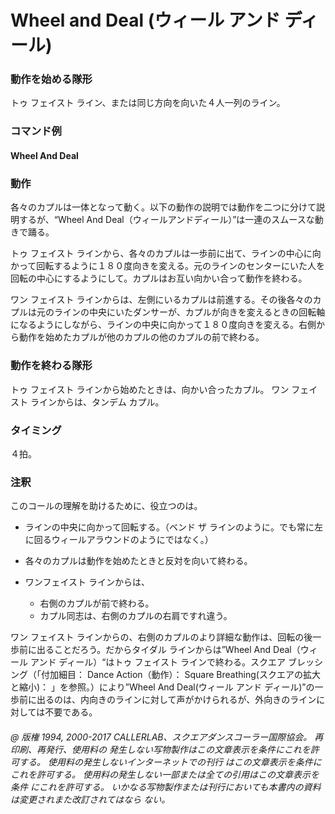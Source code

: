 
# Wheel and Deal (ウィール アンド ディール)

### 動作を始める隊形

トゥ フェイスト ライン、または同じ方向を向いた４人一列のライン。

### コマンド例

#### Wheel And Deal
### 動作

各々のカプルは一体となって動く。以下の動作の説明では動作を二つに分けて説明するが、“Wheel And Deal（ウィールアンドディール）”は一連のスムースな動きで踊る。

トゥ フェイスト ラインから、各々のカプルは一歩前に出て、ラインの中心に向かって回転するように１８０度向きを変える。元のラインのセンターにいた人を回転の中心にするようにして。カプルはお互い向かい合って動作を終わる。

ワン フェイスト ラインからは、左側にいるカプルは前進する。その後各々のカプルは元のラインの中央にいたダンサーが、カプルが向きを変えるときの回転軸になるようにしながら、ラインの中央に向かって１８０度向きを変える。右側から動作を始めたカプルが他のカプルの他のカプルの前で終わる。

### 動作を終わる隊形

トゥ フェイスト ラインから始めたときは、向かい合ったカプル。
ワン フェイスト ラインからは、タンデム カプル。

### タイミング

４拍。

### 注釈

このコールの理解を助けるために、役立つのは。

- ラインの中央に向かって回転する。（ベンド ザ ラインのように。でも常に左に回るウィールアラウンドのようにではなく。）
- 各々のカプルは動作を始めたときと反対を向いて終わる。
- ワンフェイスト ラインからは、

  -  右側のカプルが前で終わる。
  -  カプル同志は、右側のカプルの右肩ですれ違う。

ワン フェイスト ラインからの、右側のカプルのより詳細な動作は、回転の後一歩前に出ることだろう。だからタイダル ラインからは”Wheel And Deal（ウィール アンド ディール）“はトゥ フェイスト ラインで終わる。スクエア ブレッシング（「付加細目： Dance Action（動作）： Square Breathing(スクエアの拡大と縮小)： 」を参照。）により”Wheel And Deal(ウィール アンド ディール)”の一歩前に出るのは、内向きのラインに対して声がかけられるが、外向きのラインに対しては不要である。

###### @ 版権 1994, 2000-2017 CALLERLAB、スクエアダンスコーラー国際協会。 再印刷、再発行、使用料の 発生しない写物製作はこの文章表示を条件にこれを許可する。 使用料の発生しないインターネットでの刊行 はこの文章表示を条件にこれを許可する。 使用料の発生しない一部または全ての引用はこの文章表示を条件 にこれを許可する。 いかなる写物製作または刊行においても本書内の資料は変更されまた改訂されてはなら ない。


